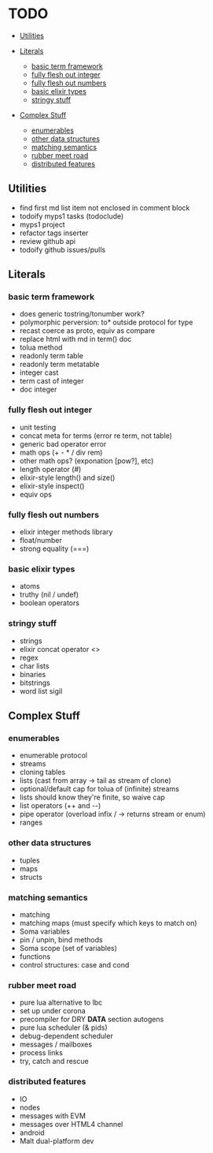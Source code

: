 TODO
====

<!-- MDTOC maxdepth:6 firsth1:0 numbering:0 flatten:0 bullets:1 updateOnSave:1 -->

-	[Utilities](#utilities)  
-	[Literals](#literals)

	-	[basic term framework](#basic-term-framework)  
	-	[fully flesh out integer](#fully-flesh-out-integer)  
	-	[fully flesh out numbers](#fully-flesh-out-numbers)  
	-	[basic elixir types](#basic-elixir-types)  
	-	[stringy stuff](#stringy-stuff)  

-	[Complex Stuff](#complex-stuff)

	-	[enumerables](#enumerables)  
	-	[other data structures](#other-data-structures)  
	-	[matching semantics](#matching-semantics)  
	-	[rubber meet road](#rubber-meet-road)  
	-	[distributed features](#distributed-features)  

<!-- /MDTOC -->

Utilities
---------

-	find first md list item not enclosed in comment block
-	todoify myps1 tasks (todoclude)
-	myps1 project
-	refactor tags inserter
-	review github api
-	todoify github issues/pulls

Literals
--------

### basic term framework

-	does generic tostring/tonumber work?
-	polymorphic perversion: to* outside protocol for type
-	recast coerce as proto, equiv as compare
-	replace html with md in term() doc
-	tolua method
-	readonly term table
-	readonly term metatable
-	integer cast
-	term cast of integer
-	doc integer

### fully flesh out integer

-	unit testing
-	concat meta for terms (error re term, not table)
-	generic bad operator error
-	math ops (+ - * / div rem)
-	other math ops? (exponation [pow?], etc)
-	length operator (#)
-	elixir-style length() and size()
-	elixir-style inspect()
-	equiv ops

### fully flesh out numbers

-	elixir integer methods library
-	float/number
-	strong equality (===)

### basic elixir types

-	atoms
-	truthy (nil / undef)
-	boolean operators

### stringy stuff

-	strings
-	elixir concat operator <>
-	regex
-	char lists
-	binaries
-	bitstrings
-	word list sigil

Complex Stuff
-------------

### enumerables

-	enumerable protocol
-	streams
-	cloning tables
-	lists (cast from array -> tail as stream of clone)
-	optional/default cap for tolua of (infinite) streams
-	lists should know they're finite, so waive cap
-	list operators (++ and --)
-	pipe operator (overload infix / -> returns stream or enum)
-	ranges

### other data structures

-	tuples
-	maps
-	structs

### matching semantics

-	matching
-	matching maps (must specify which keys to match on)
-	Soma variables
-	pin / unpin, bind methods
-	Soma scope (set of variables)
-	functions
-	control structures: case and cond

### rubber meet road

-	pure lua alternative to lbc
-	set up under corona
-	precompiler for DRY **DATA** section autogens
-	pure lua scheduler (& pids)
-	debug-dependent scheduler
-	messages / mailboxes
-	process links
-	try, catch and rescue

### distributed features

-	IO
-	nodes
-	messages with EVM
-	messages over HTML4 channel
-	android
-	Malt dual-platform dev
